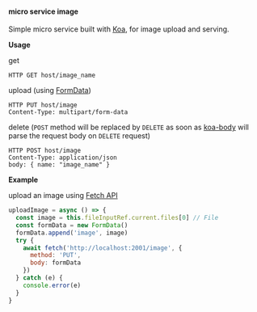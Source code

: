 #### micro service image

Simple micro service built with [Koa](https://koajs.com/), for image upload and serving.

**Usage**

get
```
HTTP GET host/image_name
```

upload (using [FormData](https://developer.mozilla.org/en-US/docs/Web/API/FormData))
```
HTTP PUT host/image
Content-Type: multipart/form-data
```

delete (`POST` method will be replaced by `DELETE` as soon as [koa-body](https://github.com/dlau/koa-body) will parse the request body on `DELETE` request)
```
HTTP POST host/image
Content-Type: application/json
body: { name: "image_name" }
```

**Example**

upload an image using [Fetch API](https://developer.mozilla.org/en-US/docs/Web/API/Fetch_API)
```javascript
uploadImage = async () => {
  const image = this.fileInputRef.current.files[0] // File
  const formData = new FormData()
  formData.append('image', image)
  try {
    await fetch('http://localhost:2001/image', {
      method: 'PUT',
      body: formData
    })
  } catch (e) {
    console.error(e)
  }
}
```
